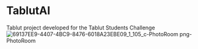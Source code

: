 # TablutAI
Tablut project developed for the Tablut Students Challenge
![69137EE9-4407-4BC9-8476-6018A23EBE09_1_105_c-PhotoRoom png-PhotoRoom](https://github.com/MichelangeloFlorio/TablutAI/assets/109990354/03443f0f-12ed-47c5-8629-1c57b3ef66e5)


